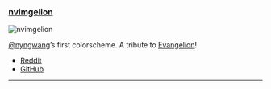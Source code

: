 <h3 id="new-nvimgelion">
  <a href="#new-nvimgelion">
    <span class="icon-text">
      <span class="icon">
        <i class="fa-solid fa-book"></i>
      </span>
    </span>
    <span>nvimgelion</span>
  </a>
</h3>

![nvimgelion](https://user-images.githubusercontent.com/24765272/233921059-aef26c9d-bf2a-4128-a917-5ed0a21e3262.png)

[@nyngwang](https://github.com/nyngwang)’s first colorscheme. A tribute to
[Evangelion](https://fr.wikipedia.org/wiki/Neon_Genesis_Evangelion)!

- [Reddit](https://www.reddit.com/r/neovim/comments/12ychgc/nvimgelion_a_colorscheme_in_memory_of_the_anime/)
- [GitHub](https://github.com/nyngwang/nvimgelion)

---
